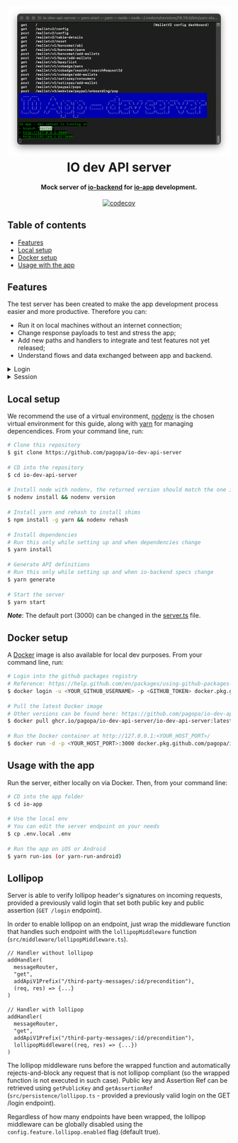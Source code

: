 <h1 align="center">
  <img src="assets/imgs/readme/main_screen.png" alt="io-dev-api-server"></a>
  <br>
  IO dev API server
  <br>
</h1>

<h4 align="center">Mock server of <a href="https://github.com/teamdigitale/io-backend">io-backend</a> for <a href=https://github.com/teamdigitale/io-app">io-app</a> development.</h4>

<p align="center">
  <a href="https://app.codecov.io/gh/pagopa/io-dev-api-server">
    <img src="https://codecov.io/gh/pagopa/io-dev-api-server/branch/master/graph/badge.svg"
         alt="codecov">
  </a>
</p>

## Table of contents
* [Features](#features)
* [Local setup](#local-setup)
* [Docker setup](#docker-setup)
* [Usage with the app](#usage-with-the-app)

## Features
The test server has been created to make the app development process easier and more productive. Therefore you can:
- Run it on local machines without an internet connection;
- Change response payloads to test and stress the app;
- Add new paths and handlers to integrate and test features not yet released;
- Understand flows and data exchanged between app and backend.

<details>
   <summary>Login</summary>
   The current login implementation by-passes SPID authentication: when the user asks for a login with a certain SPID Identity Provider, the server responses with a redirect containing the session token. The user will be immediately logged in.
   <br><br>
   <img src="assets/imgs/readme/login.gif" height="400" />
</details>

<details>
   <summary>Session</summary>
   When the client asks for a session, a valid session is always returned. Of course the developer could implement a logic to return an expired session response to test different scenarios.
</details>


## Local setup
We recommend the use of a virtual environment, [nodenv](https://github.com/nodenv/nodenv) is the chosen virtual environment for this guide, along with [yarn](https://yarnpkg.com/) for managing depencendices. From your command line, run:

```bash
# Clone this repository
$ git clone https://github.com/pagopa/io-dev-api-server

# CD into the repository
$ cd io-dev-api-server

# Install node with nodenv, the returned version should match the one in the .node-version file
$ nodenv install && nodenv version

# Install yarn and rehash to install shims
$ npm install -g yarn && nodenv rehash

# Install dependencies 
# Run this only while setting up and when dependencies change
$ yarn install

# Generate API definitions
# Run this only while setting up and when io-backend specs change
$ yarn generate

# Start the server
$ yarn start
```
***Note***: The default port (3000) can be changed in the [server.ts](src/utils/server.ts) file.
## Docker setup
A [Docker](https://www.docker.com/get-started) image is also available for local dev purposes. From your command line, run:
```bash
# Login into the github packages registry
# Reference: https://help.github.com/en/packages/using-github-packages-with-your-projects-ecosystem/configuring-npm-for-use-with-github-packages
$ docker login -u <YOUR_GITHUB_USERNAME> -p <GITHUB_TOKEN> docker.pkg.github.com

# Pull the latest Docker image 
# Other versions can be found here: https://github.com/pagopa/io-dev-api-server/pkgs/container/io-dev-api-server%2Fio-dev-api-server
$ docker pull ghcr.io/pagopa/io-dev-api-server/io-dev-api-server:latest

# Run the Docker container at http://127.0.0.1:<YOUR_HOST_PORT>/
$ docker run -d -p <YOUR_HOST_PORT>:3000 docker.pkg.github.com/pagopa/io-dev-api-server/io-dev-api-server:latest`
```

## Usage with the app
Run the server, either locally on via Docker. Then, from your command line:
```bash
# CD into the app folder
$ cd io-app

# Use the local env 
# You can edit the server endpoint on your needs
$ cp .env.local .env 

# Run the app on iOS or Android
$ yarn run-ios (or yarn-run-android)
```

## Lollipop
Server is able to verify lollipop header's signatures on incoming requests, provided a previously valid login that set both public key and public assertion (`GET /login` endpoint).

In order to enable lollipop on an endpoint, just wrap the middleware function that handles such endpoint with the `lollipopMiddleware` function (`src/middleware/lollipopMiddleware.ts`).
```
// Handler without lollipop
addHandler(
  messageRouter,
  "get",
  addApiV1Prefix("/third-party-messages/:id/precondition"),
  (req, res) => {...}
)

// Handler with lollipop
addHandler(
  messageRouter,
  "get",
  addApiV1Prefix("/third-party-messages/:id/precondition"),
  lollipopMiddleware((req, res) => {...})
)
```

The lollipop middleware runs before the wrapped function and automatically rejects-and-block any request that is not lollipop compliant (so the wrapped function is not executed in such case).
Public key and Assertion Ref can be retrieved using `getPublicKey` and `getAssertionRef` (`src/persistence/lollipop.ts` - provided a previously valid login on the GET /login endpoint).

Regardless of how many endpoints have been wrapped, the lollipop middleware can be globally disabled using the `config.feature.lollipop.enabled` flag (default true).